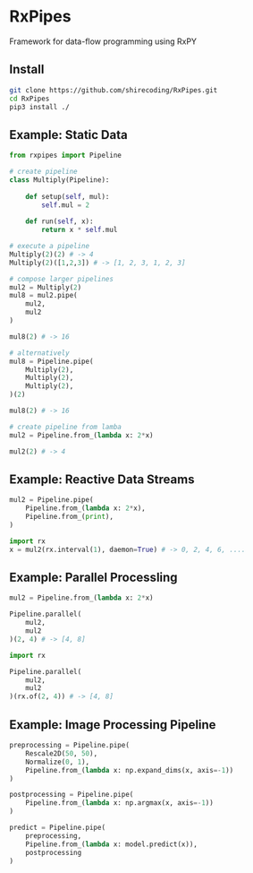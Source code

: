 # RxPipes
Framework for data-flow programming using RxPY

## Install

```bash
git clone https://github.com/shirecoding/RxPipes.git
cd RxPipes
pip3 install ./
```

## Example: Static Data

```python
from rxpipes import Pipeline

# create pipeline
class Multiply(Pipeline):
    
    def setup(self, mul):
        self.mul = 2
    
    def run(self, x):
        return x * self.mul

# execute a pipeline
Multiply(2)(2) # -> 4
Multiply(2)([1,2,3]) # -> [1, 2, 3, 1, 2, 3]

# compose larger pipelines
mul2 = Multiply(2)
mul8 = mul2.pipe(
    mul2,
    mul2
)

mul8(2) # -> 16

# alternatively
mul8 = Pipeline.pipe(
    Multiply(2),
    Multiply(2),
    Multiply(2),
)(2)

mul8(2) # -> 16

# create pipeline from lamba
mul2 = Pipeline.from_(lambda x: 2*x)

mul2(2) # -> 4
```

## Example: Reactive Data Streams

```python
mul2 = Pipeline.pipe(
    Pipeline.from_(lambda x: 2*x),
    Pipeline.from_(print),
)

import rx
x = mul2(rx.interval(1), daemon=True) # -> 0, 2, 4, 6, ....
```

## Example: Parallel Processling

```python
mul2 = Pipeline.from_(lambda x: 2*x)

Pipeline.parallel(
    mul2,
    mul2
)(2, 4) # -> [4, 8]

import rx

Pipeline.parallel(
    mul2,
    mul2
)(rx.of(2, 4)) # -> [4, 8]
```

## Example: Image Processing Pipeline

```python
preprocessing = Pipeline.pipe(
    Rescale2D(50, 50),
    Normalize(0, 1),
    Pipeline.from_(lambda x: np.expand_dims(x, axis=-1))
)

postprocessing = Pipeline.pipe(
    Pipeline.from_(lambda x: np.argmax(x, axis=-1))
)

predict = Pipeline.pipe(
    preprocessing,
    Pipeline.from_(lambda x: model.predict(x)),
    postprocessing
)
```